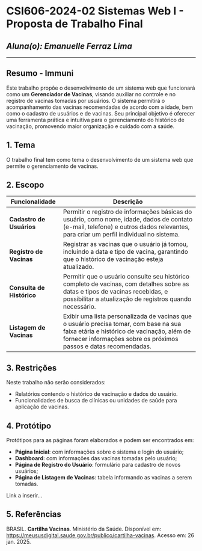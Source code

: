 # CSI606-2024-02 Sistemas Web I - Proposta de Trabalho Final

## *Aluna(o): Emanuelle Ferraz Lima*
---
## Resumo - Immuni
Este trabalho propõe o desenvolvimento de um sistema web que funcionará como um **Gerenciador de Vacinas**, visando auxiliar no controle e no registro de vacinas tomadas por usuários. O sistema permitirá o acompanhamento das vacinas recomendadas de acordo com a idade, bem como o cadastro de usuários e de vacinas. Seu principal objetivo é oferecer uma ferramenta prática e intuitiva para o gerenciamento do histórico de vacinação, promovendo maior organização e cuidado com a saúde.  

## 1. Tema  
O trabalho final tem como tema o desenvolvimento de um sistema web que permite o gerenciamento de vacinas.

## 2. Escopo  
<div align="center">

| **Funcionalidade**                          | **Descrição**                                                                 |
|---------------------------------------------|-------------------------------------------------------------------------------|
| **Cadastro de Usuários**                    | Permitir o registro de informações básicas do usuário, como nome, idade, dados de contato (e-mail, telefone) e outros dados relevantes, para criar um perfil individual no sistema.           |
| **Registro de Vacinas**                     | Registrar as vacinas que o usuário já tomou, incluindo a data e tipo de vacina, garantindo que o histórico de vacinação esteja atualizado.  |
| **Consulta de Histórico**                   | Permitir que o usuário consulte seu histórico completo de vacinas, com detalhes sobre as datas e tipos de vacinas recebidas, e possibilitar a atualização de registros quando necessário. |
| **Listagem de Vacinas**                     | Exibir uma lista personalizada de vacinas que o usuário precisa tomar, com base na sua faixa etária e histórico de vacinação, além de fornecer informações sobre os próximos passos e datas recomendadas. |

</div>  

## 3. Restrições
Neste trabalho não serão considerados:  
- Relatórios contendo o histórico de vacinação e dados do usuário. 
- Funcionalidades de busca de clínicas ou unidades de saúde para aplicação de vacinas.

## 4. Protótipo  
Protótipos para as páginas foram elaborados e podem ser encontrados em:
- **Página Inicial**: com informações sobre o sistema e login do usuário;  
- **Dashboard**: com informações das vacinas tomadas pelo usuário;
- **Página de Registro do Usuário**: formulário para cadastro de novos usuários;  
- **Página de Listagem de Vacinas**: tabela informando as vacinas a serem tomadas.

Link a inserir...

## 5. Referências  
BRASIL. **Cartilha Vacinas**. Ministério da Saúde. Disponível em: <https://meususdigital.saude.gov.br/publico/cartilha-vacinas>. Acesso em: 26 jan. 2025.


